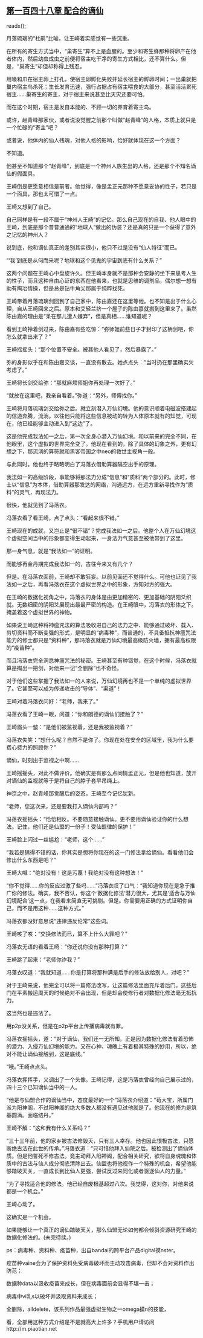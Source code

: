 ## [第一百四十八章 配合的谪仙](https://www.xxbiquge.com/11_11207/9050326.html)
readx();

  月落琉璃的“杜鹃”比喻，让王崎着实感觉有一些沉重。

  在所有的寄生方式当中，“巢寄生”算不上是血腥的。至少和寄生蜂那种将卵产在他者体内，然后幼虫成虫之前便将宿主吃干净的寄生方式相比，还不算什么。但是，“巢寄生”却但却称得上残忍。

  用喙和爪在宿主卵上打孔，使宿主卵孵化失败并延长宿主的孵卵时间；一出巢就把巢内宿主鸟杀死；生长发育迅速，强行占据占有宿主喂食的大部分，甚至活活累死宿主……巢寄生的寄主，对于宿主来说甚至比天灾还要可怕。

  而在这个时期，宿主是发自本能的、不顾一切的养育着寄主鸟。

  或许，赵青峰那家伙，或者说没觉醒之前那个叫做“赵青峰”的人格，本质上就只是一个忙碌的“寄主”吧？

  或者说，他体内的仙人残魂，对他人格的影响，恰好就体现在这一个方面？

  不知道。

  他甚至不知道那个“赵青峰”，到底是一个神州人族生出的人格，还是那个不知名谪仙的假面具。

  王崎倒是更愿意相信是前者。他觉得，像是孟正元那种不愿意妥协的性子，若只是一个面具，那也太可惜了一点。

  王崎又想到了自己。

  自己同样是有一段不属于“神州人王崎”的记忆。那么自己现在的自我、他人眼中的王崎，到底是那个普普通通的“地球人”做出的伪装？还是真的只是一个获得了意外之记忆的神州人？

  说到底，他和谪仙真正的差别其实很小，他只不过是没有“仙人特征”而已。

  “‘我’到底是从何而来呢？地球和这个见鬼的宇宙到底有什么关系？”

  这两个问题在王崎心中盘旋许久。但王崎本身就不是那种会安静的坐下来思考人生的性子，而且这种自由心证的东西在他看来，也就是思维的调剂品，偶尔想一想有助有陶冶情操，但是总是钻牛角尖那属于纯粹找死。

  王崎带着月落琉璃剑回到了自己家中，陈由嘉还在这里等他。也不知是出于什么心理，自从王崎回来之后。原本和艾轻兰挤一个屋子的陈由嘉就搬到这里来了。虽然陈由嘉的理由是“呆在那儿遭人嫌弃”，但是真相……谁知道呢？

  看到王崎拎着剑过来，陈由嘉有些吃惊：“弥师姐前些日子才封印了这柄剑吧，你怎么就拿出来了？”

  王崎摇摇头：“那个位置不安全。被其他人看见了，然后暴露了。”

  弥的身影似乎在和陈由嘉交谈，一直没有散去。她点点头：“当时扔在那里确实欠考虑了。”

  王崎将长剑交给弥：“那就麻烦师姐你再处理一次好了。”

  “就放在这里吧，我亲自看着。”弥道：“另外，师傅找你。”

  王崎将月落琉璃剑交给弥之后。就立刻潜入万仙幻境。他的意识顺着电磁波搭建起的信道奔腾，流淌。以往他只能将这些信息被动的转为人体原本就有的知觉，可现在，他已经能够主动进入到“这边”了。

  这是他完成我法如一之后，第一次全身心潜入万仙幻境。和以前来的完全不同，在他眼里，这个虚拟的世界完全变了。他现在看到的，除了具体的幻象之外，更有幻想之下，那流淌的算符就和黑客帝国之中neo的救世主视角一般。

  与此同时。他也终于略略明白了冯落衣借助算器隔空出手的原理。

  我法如一的高级阶段，事能够将那法力分成“信息”和“质料”两个部分的。此时，修士以“信息”为本体，借助算器那发达的网络，沟通远方，在远方重新寻找作为“质料”的灵气，再现法力。

  很快，他就见到了冯落衣。

  冯落衣看了看王崎，点了点头：“看起来很不错。”

  王崎现在的成就，又岂止是“很不错”？完成我法如一之后。他整个人在万仙幻境这个虚拟空间当中的形象都变得生动起来，一身法力气意甚至被他带到了这里。

  那一身气息，就是“我法如一”的证明。

  而能够再金丹期完成我法如一的，古往今来又有几个？

  但是。在冯落衣面前，王崎却不敢狂妄。以前见面还不觉得什么。可他也证见了我法如一之后，再看冯落衣在这个虚拟世界之中的形象，方知对方的强大。

  在王崎的数据化视角之中，冯落衣的身体是由更加精密的、更加基础的阴阳爻织就。无数细密的阴阳爻展现出最最严密的构造。在王崎眼中，冯落衣的形体之下。掩盖着这个虚拟世界的神物。

  如果说王崎这种将神瘟咒法的算法吸收进自己的法力之中、能够通过破坏、载入、剪切资料而不断变强的形式，是明显的“病毒种”，而普通的，不具备抵抗神瘟咒法能力的修士都只是“资料种”，那冯落衣就是万仙幻境最高级防火墙，拥有最高权限的“疫苗种”。

  而且冯落衣完全洞悉神瘟咒法的秘密。王崎甚至有种错觉，在这个时候，冯落衣就算是掏出一把剑，对他来一记“全删除”也不奇怪。

  对于他们这些掌握了我法如一的人来说，万仙幻境再也不是一个单纯的虚拟世界了。它甚至可以成为传递攻击的“导体”、“渠道”！

  王崎对着冯落衣问好：“老师，我来了。”

  冯落衣看了王崎一眼，问道：“你和朗德的谪仙们接触了？”

  王崎眉头一皱：“是他们被监视着，还是我被监视着？”

  冯落衣失笑：“想什么呢？自然不是你了。你现在处在安全的区域里，我为什么要费心费力的照顾你？”

  谪仙，时刻出于监视之中啊……

  王崎摇摇头，对此不做评价。他确实是有那么点同情孟正元，但是他也知道，放开对谪仙的监视就等于是将自己的脖子套早吊绳上。

  神京之中，赵青峰那觉醒后的姿态，王崎至今记忆犹新。

  “老师，您这次来，还是要我打入谪仙内部吗？”

  冯落衣摇摇头：“恰恰相反。不要随意接触谪仙。更不要用谪仙验证你的什么想法。记住，他们还是仙盟的一份子！受仙盟律的保护！”

  王崎脸上闪过一丝尴尬：“老师，这个……”

  “我若是猜得不错的话，你其实是想将你现在的这一门修法拿给谪仙。看看他们会修出什么东西是吧？”

  王崎大喊：“绝对没有！这是污蔑！我绝对没有这种想法！”

  “你不觉得……你的反应过激了些吗……”冯落衣叹了口气：“我知道你现在是急于推广你的修法。确实，我不否认，你这个‘数据化修法’潜力很大，尤其是‘适合与万仙幻境配合’这一点，在我看来简直无可挑剔。但是。你需要用正确的方式证明你自己，而不是用这种……这种方式。”

  冯落衣都没好意思说“违律违反伦常”这些词。

  王崎咳了咳：“交换修法而已，算不上什么大罪吧？”

  冯落衣无语的看着王崎：“你还说你没有那种打算？”

  王崎跳了起来：“老师你诈我？”

  冯落衣叹道：“我就知道……你是打算将那种满是后手的修法放给别人，对吧？”

  对于王崎来说，他完全可以将一篇修法改写，让这篇修法里面充斥着后门。这些后门在平素搬运周天的时候绝对不会出现，但是却会使修行者对数据化修法毫无抵抗力。

  这当然也是违法了。

  用p2p没关系，但是在p2p平台上传播病毒就有罪。

  冯落衣摇摇头，道：“对于谪仙，我们还一无所知。正是因为数据化修法有着恐怖的潜力、入侵万仙幻境的能力。又在心神、魂魄上有着极其特殊的妙用，所以，绝对不能让谪仙接触到，这是底线。”

  “哦。”王崎点点头。

  冯落衣挥挥手，又调出了一个头像。王崎记得，这是冯落衣曾经向自己展示过的，四十三个已知谪仙当中的一人。

  “他是与仙盟合作的谪仙当中，态度最好的一个”冯落衣介绍道：“苟大宝，所属门派为阳神阁，不过阳神阁的绝大多数人都没有遇见过他就是了。他现在的修为是筑基圆满。面临结丹。”

  王崎不解：“这和我有什么关系吗？”

  “三十三年前，他的家乡被古法修毁灭，只有三人幸存。他也因此恨极古法，只愿断绝古法在此世的传承。”冯落衣道：“只可惜他拜入仙院之后。被检测出了谪仙体质。但是他誓死不修古法。竟主动拜入阳神阁，配合相关研究，欲将自身魂魄和体质中的古法与仙人成分彻底清除出去。仙盟也将他视作一个特殊的机会，希望他能够踏破天关，一直成长到比仙人更强，尝试反过来同化或者驱逐仙人的力量。”

  “为了寻找适合他的修法。他已经自废根基超过八次。我觉得，这对你，对他来说都是一个机会。”

  王崎心动了。

  这确实是一个机会。

  如果能够让一个真正的谪仙踏破天关，那么仙盟无论如何都会倾斜资源研究王崎的数据化修法的。(未完待续。)

  ps：病毒种、资料种、疫苗种，出自bandai的跨平台产品digital摸nster。

  疫苗种vaine会为了保护资料免受病毒破坏而主动攻击病毒，但却不会对资料作出防范；

  数据种data以汲收疫苗来成长，但在病毒面前会显得不堪一击；

  病毒中vi乳s以破坏并汲取资料来成长；

  全删除，alldelete，该系列作品最强虚拟生物之一omega摸n的技能，

  看，全部用这种方式介绍是不是就高大上许多？手机用户请访问http://m.piaotian.net
